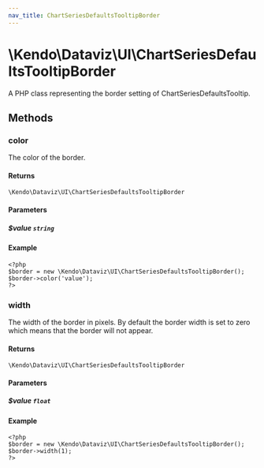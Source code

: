 ```yaml
---
nav_title: ChartSeriesDefaultsTooltipBorder
---
```


# \Kendo\Dataviz\UI\ChartSeriesDefaultsTooltipBorder

A PHP class representing the border setting of ChartSeriesDefaultsTooltip.


## Methods

### color
The color of the border.

#### Returns
`\Kendo\Dataviz\UI\ChartSeriesDefaultsTooltipBorder`

#### Parameters

##### $value `string`



#### Example 
    <?php
    $border = new \Kendo\Dataviz\UI\ChartSeriesDefaultsTooltipBorder();
    $border->color('value');
    ?>

### width
The width of the border in pixels. By default the border width is set to zero which means that the border will not appear.

#### Returns
`\Kendo\Dataviz\UI\ChartSeriesDefaultsTooltipBorder`

#### Parameters

##### $value `float`



#### Example 
    <?php
    $border = new \Kendo\Dataviz\UI\ChartSeriesDefaultsTooltipBorder();
    $border->width(1);
    ?>

